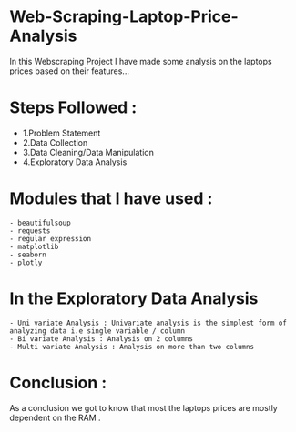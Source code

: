 # Web-Scraping-Laptop-Price-Analysis

In this Webscraping Project I have made some analysis on the laptops prices based on their features...

# Steps Followed : 
  - 1.Problem Statement
  - 2.Data Collection 
  - 3.Data Cleaning/Data Manipulation 
  - 4.Exploratory Data Analysis

# Modules that I have used :
    - beautifulsoup
    - requests
    - regular expression
    - matplotlib
    - seaborn
    - plotly
    
# In the Exploratory Data Analysis 
    - Uni variate Analysis : Univariate analysis is the simplest form of analyzing data i.e single variable / column
    - Bi variate Analysis : Analysis on 2 columns
    - Multi variate Analysis : Analysis on more than two columns 

# Conclusion :
As a conclusion we got to know that most the laptops prices are mostly dependent on the RAM .

